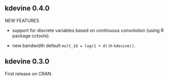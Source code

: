 kdevine 0.4.0
---------

NEW FEATURES

   * support for discrete variables based on continuous convolution (using R 
     package cctools).

   * new bandwidth default `mult_1d = log(1 + d)` in `kdevine()`.


kdevine 0.3.0
---------

First release on CRAN.
